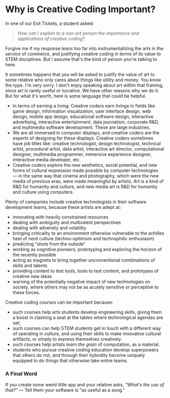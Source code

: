 # Why is Creative Coding Important?

In one of our Exit Tickets, a student asked:

> *How can I explain to a non-art person the importance and applications of creative coding?*

Forgive me if my response leans too far into instrumentalizing the arts in the service of commerce, and justifying creative coding in terms of its value to STEM disciplines. But I assume that's the kind of person you're talking to here.

It sometimes happens that you will be asked to justify the value of art to some relative who only cares about things like utility and money. You know the type. I'm very sorry. I don't enjoy speaking about art within that framing, since art is rarely useful or lucrative. We have other reasons why we do it. But for what it's worth, here is some language that could be helpful. 

* In terms of earning a living: Creative coders earn livings in fields like game design, information visualization, user interface design, web design, mobile app design, educational software design, interactive advertising, interactive entertainment, data journalism, corporate R&D, and multimedia software development. These are large industries.
* We are all immersed in computer displays, and creative coders are the experts of designing for these displays. Creative coders sometimes have job titles like: creative technologist, design technologist, technical artist, procedural artist, data artist, interactive art director, computational designer, multimedia programmer, immersive experience designer, interactive media developer, etc.
* Creative coders explore the new aesthetics, social potential, and new forms of cultural expression made possible by computer technologies — in the same way that cinema and photography, which were the new media of previous eras, were made meaningful by artists. Art is a kind of R&D for humanity and culture, and new media art is R&D for humanity and culture using computers.

Plenty of companies include creative technologists in their software development teams, because these artists are adept at: 

* innovating with heavily constrained resources
* dealing with ambiguity and multivalent perspectives
* dealing with adversity and volatility
* bringing criticality to an environment otherwise vulnerable to the achilles heel of nerd culture (techno-optimism and technophilic enthusiasm)
* predicting “shots from the outside”
* working as cognitive pioneers, prototyping and exploring the horizon of the recently possible
* acting as magnets to bring together unconventional combinations of skills and talents
* providing content to test tools, tools to test content, and prototypes of creative new ideas
* warning of the potentially negative impact of new technologies on society, where others may not be as acutely sensitive or perceptive to these forces.

Creative coding *courses* can be important because: 

* such courses help arts students develop engineering skills, giving them a boost in claiming a seat at the tables where technological agendas are set; 
* such courses can help STEM students get in touch with a different way of operating in culture, and using their skills to make innovative cultural artifacts, or simply to express themselves creatively.
* such courses help artists *learn the grain* of computation, as a material.
* students who pursue creative coding education develop superpowers that others do not, and through their hybridity become uniquely equipped to do things that otherwise take entire teams. 

### A Final Word 

If you create some weird little app and your relative asks, *"What's the use of that?"* — Tell them your software is "as useful as a song."
